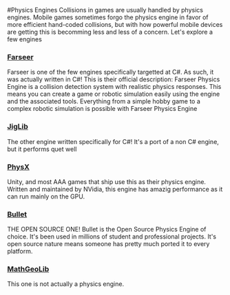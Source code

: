 #Physics Engines
Collisions in games are usually handled by physics engines. Mobile games sometimes forgo the physics engine in favor of more efficient hand-coded collisions, but with how powerful mobile devices are getting this is becomming less and less of a concern. Let's explore a few engines

### [Farseer](https://farseerphysics.codeplex.com/)

Farseer is one of the few engines specifically targetted at C#. As such, it was actually written in C#! This is their official description: Farseer Physics Engine is a collision detection system with realistic physics responses. This means you can create a game or robotic simulation easily using the engine and the associated tools. Everything from a simple hobby game to a complex robotic simulation is possible with Farseer Physics Engine

### [JigLib](http://jiglibx.codeplex.com/)
The other engine written specifically for C#! It's a port of a non C# engine, but it performs quet well

### [PhysX](http://www.geforce.com/hardware/technology/physx)
Unity, and most AAA games that ship use this as their physics engine. Written and maintained by NVidia, this engine has amazig performance as it can run mainly on the GPU.

### [Bullet](http://bulletphysics.org/wordpress/)
THE OPEN SOURCE ONE! Bullet is the Open Source Physics Engine of choice. It's been used in millions of student and professional projects. It's open source nature means someone has pretty much ported it to every platform.

### [MathGeoLib](http://clb.demon.fi/MathGeoLib/nightly/)
This one is not actually a physics engine.
